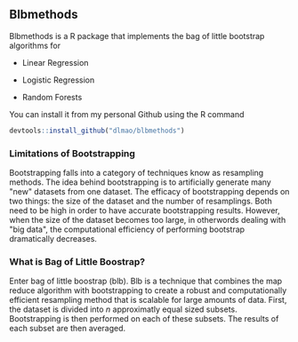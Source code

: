 ## Blbmethods

Blbmethods is a R package that implements the bag of little bootstrap algorithms for

* Linear Regression

* Logistic Regression

* Random Forests

You can install it from my personal Github using the R command

```r
devtools::install_github("dlmao/blbmethods")
```

### Limitations of Bootstrapping

Bootstrapping falls into a category of techniques know as resampling methods. The idea behind bootstrapping is to artificially generate many "new" datasets from one dataset. The efficacy of bootstrapping depends on two things: the size of the dataset and the number of resamplings. Both need to be high in order to have accurate bootstrapping results. However, when the size of the dataset becomes too large, in otherwords dealing with "big data", the computational efficiency of performing bootstrap dramatically decreases.

### What is Bag of Little Boostrap?

Enter bag of little boostrap (blb). Blb is a technique that combines the map reduce algorithm with bootstrapping to create a robust and computationally efficient resampling method that is scalable for large amounts of data. First, the dataset is divided into $n$ approximatly equal sized subsets. Bootstrapping is then performed on each of these subsets. The results of each subset are then averaged.